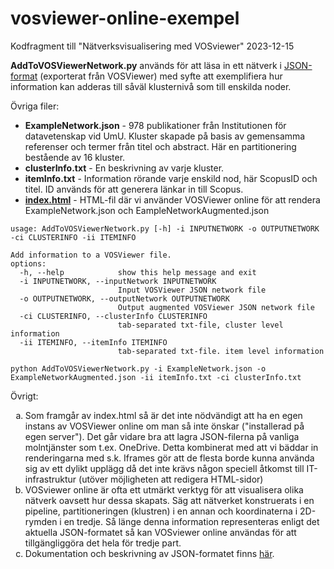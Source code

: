 # vosviewer-online-exempel
Kodfragment till "Nätverksvisualisering med VOSviewer" 2023-12-15
<p>
<b>AddToVOSViewerNetwork.py</b> används för att läsa in ett nätverk i <a href="https://app.vosviewer.com/docs/file-types/json-file-type">JSON-format</a> (exporterat från VOSViewer) med syfte att exemplifiera hur information kan adderas till såväl klusternivå som till enskilda noder.
</p>

<p>Övriga filer:</p>
<ul>
  <li><b>ExampleNetwork.json</b> - 978 publikationer från Institutionen för datavetenskap vid UmU. Kluster skapade på basis av gemensamma referenser och termer från titel och abstract. Här en partitionering bestående av 16 kluster.</li>
  <li><b>clusterInfo.txt</b> - En beskrivning av varje kluster.</li>
  <li><b>itemInfo.txt</b> - Information rörande varje enskild nod, här ScopusID och titel. ID används för att generera länkar in till Scopus.</li>
  <li><b><a href="https://rawcdn.githack.com/SUHF-s-arbetsgrupp-for-bibliometri/vosviewer-online-exempel/fb48deca601414399780833d39fda731d1886a1b/index.html">index.html</a></b> - HTML-fil där vi använder VOSViewer online för att rendera ExampleNetwork.json och EampleNetworkAugmented.json</li>		
</ul>


<pre><code>usage: AddToVOSViewerNetwork.py [-h] -i INPUTNETWORK -o OUTPUTNETWORK -ci CLUSTERINFO -ii ITEMINFO

Add information to a VOSViewer file.
options:
  -h, --help            show this help message and exit
  -i INPUTNETWORK, --inputNetwork INPUTNETWORK
                        Input VOSViewer JSON network file
  -o OUTPUTNETWORK, --outputNetwork OUTPUTNETWORK
                        Output augmented VOSViewer JSON network file
  -ci CLUSTERINFO, --clusterInfo CLUSTERINFO
                        tab-separated txt-file, cluster level information
  -ii ITEMINFO, --itemInfo ITEMINFO
                        tab-separated txt-file. item level information</code></pre>
	
	
<pre><code>python AddToVOSViewerNetwork.py -i ExampleNetwork.json -o ExampleNetworkAugmented.json -ii itemInfo.txt -ci clusterInfo.txt	</code></pre>

<p>Övrigt:</p>

<ol type="a">
  <li>Som framgår av index.html så är det inte nödvändigt att ha en egen instans av VOSViewer online om man så inte önskar ("installerad på egen server"). Det går vidare bra att lagra JSON-filerna på vanliga molntjänster som t.ex. OneDrive. Detta kombinerat med att vi bäddar in renderingarna med s.k. Iframes gör att de flesta borde kunna använda sig av ett dylikt upplägg då det inte krävs någon speciell åtkomst till IT-infrastruktur (utöver möjligheten att redigera HTML-sidor)</li>
  <li>VOSviewer online är ofta ett utmärkt verktyg för att visualisera olika nätverk oavsett hur dessa skapats. Säg att nätverket konstruerats i en pipeline, partitioneringen (klustren) i en annan och koordinaterna i 2D-rymden i en tredje. Så länge denna information representeras enligt det aktuella JSON-formatet så kan VOSviewer online användas för att tillgängliggöra det hela för tredje part.</li>
  <li>Dokumentation och beskrivning av JSON-formatet finns <a href="https://app.vosviewer.com/docs/file-types/json-file-type">här</a>.</li>
</ol>  
